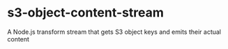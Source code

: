 # s3-object-content-stream
A Node.js transform stream that gets S3 object keys and emits their actual content
